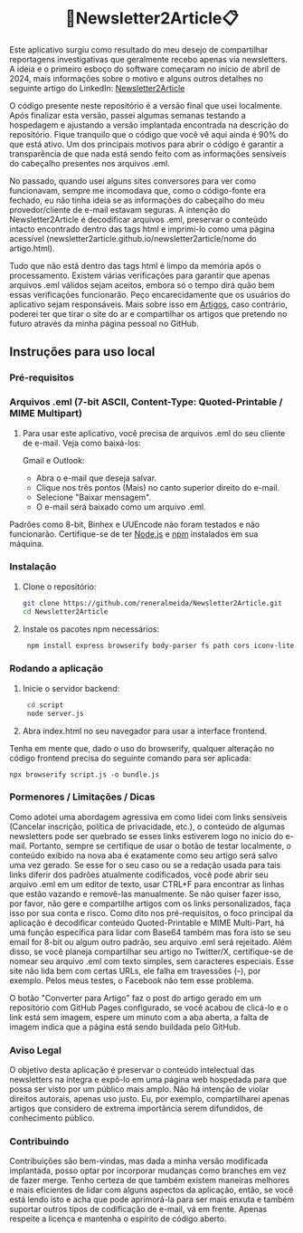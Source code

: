 <div align="center">
  <h1>📩Newsletter2Article📋</h1>
</div>

Este aplicativo surgiu como resultado do meu desejo de compartilhar reportagens investigativas que geralmente recebo apenas via newsletters. A ideia e o primeiro esboço do software começaram no início de abril de 2024, mais informações sobre o motivo e alguns outros detalhes no seguinte artigo do LinkedIn: [Newsletter2Article](https://www.linkedin.com/posts/reneralmeida_vers%C3%A3o-em-portugu%C3%AAs-do-artigo-publicado-h%C3%A1-activity-7208620232758726657-7wBW?utm_source=share&utm_medium=member_desktop)

O código presente neste repositório é a versão final que usei localmente. Após finalizar esta versão, passei algumas semanas testando a hospedagem e ajustando a versão implantada encontrada na descrição do repositório. Fique tranquilo que o código que você vê aqui ainda é 90% do que está ativo. Um dos principais motivos para abrir o código é garantir a transparência de que nada está sendo feito com as informações sensíveis do cabeçalho presentes nos arquivos .eml.

No passado, quando usei alguns sites conversores para ver como funcionavam, sempre me incomodava que, como o código-fonte era fechado, eu não tinha ideia se as informações do cabeçalho do meu provedor/cliente de e-mail estavam seguras. A intenção do Newsletter2Article é decodificar arquivos .eml, preservar o conteúdo intacto encontrado dentro das tags html e imprimi-lo como uma página acessível (newsletter2article.github.io/newsletter2article/nome do artigo.html).

Tudo que não está dentro das tags html é limpo da memória após o processamento. Existem várias verificações para garantir que apenas arquivos .eml válidos sejam aceitos, embora só o tempo dirá quão bem essas verificações funcionarão. Peço encarecidamente que os usuários do aplicativo sejam responsáveis. Mais sobre isso em [Artigos](https://github.com/newsletter2article), caso contrário, poderei ter que tirar o site do ar e compartilhar os artigos que pretendo no futuro através da minha página pessoal no GitHub.

## Instruções para uso local

### Pré-requisitos

### Arquivos .eml (7-bit ASCII, Content-Type: Quoted-Printable / MIME Multipart)

 1. Para usar este aplicativo, você precisa de arquivos .eml do seu cliente de e-mail. Veja como baixá-los:

      Gmail e Outlook:
       - Abra o e-mail que deseja salvar.
       - Clique nos três pontos (Mais) no canto superior direito do e-mail.
       - Selecione "Baixar mensagem".
       - O e-mail será baixado como um arquivo .eml.

Padrões como 8-bit, Binhex e UUEncode não foram testados e não funcionarão.
Certifique-se de ter [Node.js](https://nodejs.org/) e [npm](https://www.npmjs.com/) instalados em sua máquina.

### Instalação

1. Clone o repositório:
   ```bash
   git clone https://github.com/reneralmeida/Newsletter2Article.git
   cd Newsletter2Article
   ``` 

2. Instale os pacotes npm necessários:

   ```bash
    npm install express browserify body-parser fs path cors iconv-lite
   ``` 

### Rodando a aplicação

1. Inicie o servidor backend:

   ```bash
    cd script
    node server.js
   ```
   
 2. Abra index.html no seu navegador para usar a interface frontend.

Tenha em mente que, dado o uso do browserify, qualquer alteração no código frontend precisa do seguinte comando para ser aplicada:
```
npx browserify script.js -o bundle.js
```

### Pormenores / Limitações / Dicas

Como adotei uma abordagem agressiva em como lidei com links sensíveis (Cancelar inscrição, política de privacidade, etc.), o conteúdo de algumas newsletters pode ser quebrado se esses links estiverem logo no início do e-mail. Portanto, sempre se certifique de usar o botão de testar localmente, o conteúdo exibido na nova aba é exatamente como seu artigo será salvo uma vez gerado. Se esse for o seu caso ou se a redação usada para tais links diferir dos padrões atualmente codificados, você pode abrir seu arquivo .eml em um editor de texto, usar CTRL+F para encontrar as linhas que estão vazando e removê-las manualmente. Se não quiser fazer isso, por favor, não gere e compartilhe artigos com os links personalizados, faça isso por sua conta e risco.
Como dito nos pré-requisitos, o foco principal da aplicação é decodificar conteúdo Quoted-Printable e MIME Multi-Part, há uma função específica para lidar com Base64 também mas fora isto se seu email for 8-bit ou algum outro padrão, seu arquivo .eml será rejeitado.
Além disso, se você planeja compartilhar seu artigo no Twitter/X, certifique-se de nomear seu arquivo .eml com texto simples, sem caracteres especiais. Esse site não lida bem com certas URLs, ele falha em travessões (–), por exemplo. Pelos meus testes, o Facebook não tem esse problema.

O botão "Converter para Artigo" faz o post do artigo gerado em um repositório com GitHub Pages configurado, se você acabou de clicá-lo e o link está sem imagem, espere um minuto com a aba aberta, a falta de imagem indica que a página está sendo buildada pelo GitHub.

### Aviso Legal

O objetivo desta aplicação é preservar o conteúdo intelectual das newsletters na íntegra e expô-lo em uma página web hospedada para que possa ser visto por um público mais amplo. Não há intenção de violar direitos autorais, apenas uso justo. Eu, por exemplo, compartilharei apenas artigos que considero de extrema importância serem difundidos, de conhecimento público.

### Contribuindo

Contribuições são bem-vindas, mas dada a minha versão modificada implantada, posso optar por incorporar mudanças como branches em vez de fazer merge. Tenho certeza de que também existem maneiras melhores e mais eficientes de lidar com alguns aspectos da aplicação, então, se você está lendo isto e acha que pode aprimorá-la para ser mais enxuta e também suportar outros tipos de codificação de e-mail, vá em frente. Apenas respeite a licença e mantenha o espírito de código aberto.